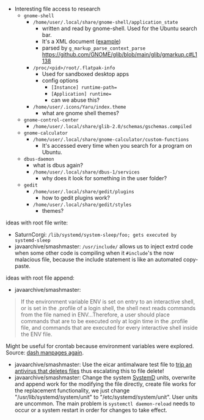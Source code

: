 * Interesting file access to research
	* `gnome-shell`
		* `/home/user/.local/share/gnome-shell/application_state`
			* written and read by gnome-shell. Used for the Ubuntu search bar.
			* It's a XML document ([example](https://github.com/cedarli/gnome-shell/blob/master/application_state))
			* parsed by `g_markup_parse_context_parse` https://github.com/GNOME/glib/blob/main/glib/gmarkup.c#L1138
		* `/proc/<pid>/root/.flatpak-info`
			* Used for sandboxed desktop apps
			* config options
				* `[Instance] runtime-path=`
				* `[Application] runtime=`
				* can we abuse this?
		* `/home/user/.icons/Yaru/index.theme`
			* what are gnome shell themes?
	* `gnome-control-center`
		* `/home/user/.local/share/glib-2.0/schemas/gschemas.compiled`
	* `gnome-calculator`
		* `/home/user/.local/share/gnome-calculator/custom-functions`
			* It's accessed every time when you search for a program on Ubuntu.
	* `dbus-daemon`
		* what is dbus again?
		* `/home/user/.local/share/dbus-1/services`
			* why does it look for something in the user folder?
	* `gedit`
		* `/home/user/.local/share/gedit/plugins`
			* how to gedit plugins work?
		* `/home/user/.local/share/gedit/styles`
			* themes?

ideas with root file write:
* SaturnCorgi: `/lib/systemd/system-sleep/foo; gets executed by systemd-sleep`
* javaarchive/smashmaster: `/usr/include/` allows us to inject extrd code when some other code is compiling when it `#include`'s the now malacious file, because the include statement is like an automated copy-paste. 

ideas with root file append:

* javaarchive/smashmaster:
> If the environment variable ENV is set on entry to an interactive shell, or is set in the .profile of a login shell, the shell next reads commands from the file named in ENV...Therefore, a user should place commands that are to be executed only at login time in the .profile file, and commands that are executed for every interactive shell inside the ENV file.

Might be useful for crontab because environment variables were explored. 
Source: [dash manpages again](https://manned.org/dash). 
*  javaarchive/smashmaster: Use the eicar antimalware test file to [trip an antivirus that deletes files](https://github.com/LiveOverflow/security-research/pull/1#discussion_r934387982) thus escalating this to file delete! 
*  javaarchive/smashmaster: Change the system [SystemD](https://wiki.archlinux.org/title/Systemd#Editing_provided_units) units, overwrite and append work for the modifying the file directly, create file works for the replacement functionality, we just change "/usr/lib/systemd/system/unit" to "/etc/systemd/system/unit". User units are uncommon. The main problem is `systemctl daemon-reload` needs to occur or a system restart in order for changes to take effect. 